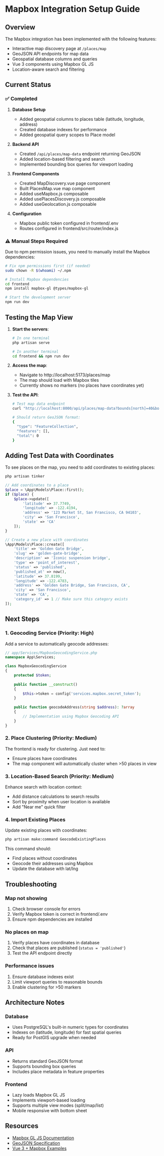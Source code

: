 # Mapbox Integration Setup Guide

## Overview
The Mapbox integration has been implemented with the following features:
- Interactive map discovery page at `/places/map`
- GeoJSON API endpoints for map data
- Geospatial database columns and queries
- Vue 3 components using Mapbox GL JS
- Location-aware search and filtering

## Current Status

### ✅ Completed
1. **Database Setup**
   - Added geospatial columns to places table (latitude, longitude, address)
   - Created database indexes for performance
   - Added geospatial query scopes to Place model

2. **Backend API**
   - Created `/api/places/map-data` endpoint returning GeoJSON
   - Added location-based filtering and search
   - Implemented bounding box queries for viewport loading

3. **Frontend Components**
   - Created MapDiscovery.vue page component
   - Built PlacesMap.vue map component
   - Added useMapbox.js composable
   - Added usePlacesDiscovery.js composable
   - Added useGeolocation.js composable

4. **Configuration**
   - Mapbox public token configured in frontend/.env
   - Routes configured in frontend/src/router/index.js

### ⚠️ Manual Steps Required

Due to npm permission issues, you need to manually install the Mapbox dependencies:

```bash
# Fix npm permissions first (if needed)
sudo chown -R $(whoami) ~/.npm

# Install Mapbox dependencies
cd frontend
npm install mapbox-gl @types/mapbox-gl

# Start the development server
npm run dev
```

## Testing the Map View

1. **Start the servers**:
   ```bash
   # In one terminal
   php artisan serve

   # In another terminal
   cd frontend && npm run dev
   ```

2. **Access the map**:
   - Navigate to http://localhost:5173/places/map
   - The map should load with Mapbox tiles
   - Currently shows no markers (no places have coordinates yet)

3. **Test the API**:
   ```bash
   # Test map data endpoint
   curl "http://localhost:8000/api/places/map-data?bounds[north]=40&bounds[south]=30&bounds[east]=-70&bounds[west]=-80"

   # Should return GeoJSON format:
   {
     "type": "FeatureCollection",
     "features": [],
     "total": 0
   }
   ```

## Adding Test Data with Coordinates

To see places on the map, you need to add coordinates to existing places:

```bash
php artisan tinker
```

```php
// Add coordinates to a place
$place = \App\Models\Place::first();
if ($place) {
    $place->update([
        'latitude' => 37.7749,
        'longitude' => -122.4194,
        'address' => '123 Market St, San Francisco, CA 94103',
        'city' => 'San Francisco',
        'state' => 'CA'
    ]);
}

// Create a new place with coordinates
\App\Models\Place::create([
    'title' => 'Golden Gate Bridge',
    'slug' => 'golden-gate-bridge',
    'description' => 'Iconic suspension bridge',
    'type' => 'point_of_interest',
    'status' => 'published',
    'published_at' => now(),
    'latitude' => 37.8199,
    'longitude' => -122.4783,
    'address' => 'Golden Gate Bridge, San Francisco, CA',
    'city' => 'San Francisco',
    'state' => 'CA',
    'category_id' => 1 // Make sure this category exists
]);
```

## Next Steps

### 1. Geocoding Service (Priority: High)
Add a service to automatically geocode addresses:

```php
// app/Services/MapboxGeocodingService.php
namespace App\Services;

class MapboxGeocodingService
{
    protected $token;
    
    public function __construct()
    {
        $this->token = config('services.mapbox.secret_token');
    }
    
    public function geocodeAddress(string $address): ?array
    {
        // Implementation using Mapbox Geocoding API
    }
}
```

### 2. Place Clustering (Priority: Medium)
The frontend is ready for clustering. Just need to:
- Ensure places have coordinates
- The map component will automatically cluster when >50 places in view

### 3. Location-Based Search (Priority: Medium)
Enhance search with location context:
- Add distance calculations to search results
- Sort by proximity when user location is available
- Add "Near me" quick filter

### 4. Import Existing Places
Update existing places with coordinates:
```bash
php artisan make:command GeocodeExistingPlaces
```

This command should:
- Find places without coordinates
- Geocode their addresses using Mapbox
- Update the database with lat/lng

## Troubleshooting

### Map not showing
1. Check browser console for errors
2. Verify Mapbox token is correct in frontend/.env
3. Ensure npm dependencies are installed

### No places on map
1. Verify places have coordinates in database
2. Check that places are published (`status = 'published'`)
3. Test the API endpoint directly

### Performance issues
1. Ensure database indexes exist
2. Limit viewport queries to reasonable bounds
3. Enable clustering for >50 markers

## Architecture Notes

### Database
- Uses PostgreSQL's built-in numeric types for coordinates
- Indexes on (latitude, longitude) for fast spatial queries
- Ready for PostGIS upgrade when needed

### API
- Returns standard GeoJSON format
- Supports bounding box queries
- Includes place metadata in feature properties

### Frontend
- Lazy loads Mapbox GL JS
- Implements viewport-based loading
- Supports multiple view modes (split/map/list)
- Mobile responsive with bottom sheet

## Resources
- [Mapbox GL JS Documentation](https://docs.mapbox.com/mapbox-gl-js/)
- [GeoJSON Specification](https://geojson.org/)
- [Vue 3 + Mapbox Examples](https://docs.mapbox.com/help/tutorials/use-mapbox-gl-js-with-vue/)